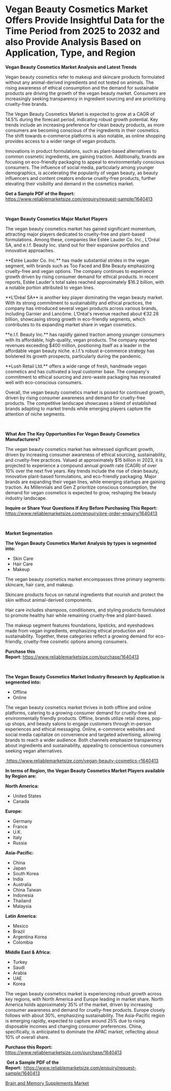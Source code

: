 <p><h1>Vegan Beauty Cosmetics Market Offers Provide Insightful Data for the Time Period from 2025 to 2032 and also Provide Analysis Based on Application, Type, and Region</h1></p><p><strong>Vegan Beauty Cosmetics Market Analysis and Latest Trends</strong></p>
<p><p>Vegan beauty cosmetics refer to makeup and skincare products formulated without any animal-derived ingredients and not tested on animals. The rising awareness of ethical consumption and the demand for sustainable products are driving the growth of the vegan beauty market. Consumers are increasingly seeking transparency in ingredient sourcing and are prioritizing cruelty-free brands.</p><p>The Vegan Beauty Cosmetics Market is expected to grow at a CAGR of 14.5% during the forecast period, indicating robust growth potential. Key trends include an increasing preference for clean beauty products, as more consumers are becoming conscious of the ingredients in their cosmetics. The shift towards e-commerce platforms is also notable, as online shopping provides access to a wider range of vegan products.</p><p>Innovations in product formulations, such as plant-based alternatives to common cosmetic ingredients, are gaining traction. Additionally, brands are focusing on eco-friendly packaging to appeal to environmentally conscious consumers. The influence of social media, particularly among younger demographics, is accelerating the popularity of vegan beauty, as beauty influencers and content creators endorse cruelty-free products, further elevating their visibility and demand in the cosmetics market.</p></p>
<p><strong>Get a Sample PDF of the Report:&nbsp;</strong> <a href="https://www.reliablemarketsize.com/enquiry/request-sample/1640413?utm_campaign=2628&utm_medium=2&utm_source=Github&utm_content=ia&utm_term=04042025&utm_id=vegan-beauty-cosmetics">https://www.reliablemarketsize.com/enquiry/request-sample/1640413</a></p>
<p>&nbsp;</p>
<p><strong>Vegan Beauty Cosmetics Major Market Players</strong></p>
<p><p>The vegan beauty cosmetics market has gained significant momentum, attracting major players dedicated to cruelty-free and plant-based formulations. Among these, companies like Estée Lauder Co. Inc., L’Oréal SA, and e.l.f. Beauty Inc. stand out for their expansive portfolios and innovative approaches.</p><p>**Estée Lauder Co. Inc.** has made substantial strides in the vegan segment, with brands such as Too Faced and Bite Beauty emphasizing cruelty-free and vegan options. The company continues to experience growth driven by rising consumer demand for ethical products. In recent reports, Estée Lauder's total sales reached approximately $16.2 billion, with a notable portion attributed to vegan lines.</p><p>**L’Oréal SA** is another key player dominating the vegan beauty market. With its strong commitment to sustainability and ethical practices, the company has introduced several vegan products across various brands, including Garnier and Lancôme. L’Oréal's revenue reached about €32.28 billion, showcasing strong growth in eco-friendly segments, which contributes to its expanding market share in vegan cosmetics.</p><p>**e.l.f. Beauty Inc.** has rapidly gained traction among younger consumers with its affordable, high-quality, vegan products. The company reported revenues exceeding $400 million, positioning itself as a leader in the affordable vegan beauty niche. e.l.f.’s robust e-commerce strategy has bolstered its growth prospects, particularly during the pandemic.</p><p>**Lush Retail Ltd.** offers a wide range of fresh, handmade vegan cosmetics and has cultivated a loyal customer base. The company's commitment to ethical sourcing and zero-waste packaging has resonated well with eco-conscious consumers.</p><p>Overall, the vegan beauty cosmetics market is poised for continued growth, driven by rising consumer awareness and demand for cruelty-free products. The competitive landscape showcases a blend of established brands adapting to market trends while emerging players capture the attention of niche segments.</p></p>
<p>&nbsp;</p>
<p><strong>What Are The Key Opportunities For Vegan Beauty Cosmetics Manufacturers?</strong></p>
<p><p>The vegan beauty cosmetics market has witnessed significant growth, driven by increasing consumer awareness of ethical sourcing, sustainability, and cruelty-free practices. Valued at approximately $15 billion in 2023, it is projected to experience a compound annual growth rate (CAGR) of over 10% over the next five years. Key trends include the rise of clean beauty, innovative plant-based formulations, and eco-friendly packaging. Major brands are expanding their vegan lines, while emerging startups are gaining traction. As Millennials and Gen Z prioritize conscious consumption, the demand for vegan cosmetics is expected to grow, reshaping the beauty industry landscape.</p></p>
<p><strong>Inquire or Share Your Questions If Any Before Purchasing This Report:</strong> <a href="https://www.reliablemarketsize.com/enquiry/pre-order-enquiry/1640413?utm_campaign=2628&utm_medium=2&utm_source=Github&utm_content=ia&utm_term=04042025&utm_id=vegan-beauty-cosmetics">https://www.reliablemarketsize.com/enquiry/pre-order-enquiry/1640413</a></p>
<p>&nbsp;</p>
<p><strong>Market Segmentation</strong></p>
<p><strong>The Vegan Beauty Cosmetics Market Analysis by types is segmented into:</strong></p>
<p><ul><li>Skin Care</li><li>Hair Care</li><li>Makeup</li></ul></p>
<p><p>The vegan beauty cosmetics market encompasses three primary segments: skincare, hair care, and makeup. </p><p>Skincare products focus on natural ingredients that nourish and protect the skin without animal-derived components. </p><p>Hair care includes shampoos, conditioners, and styling products formulated to promote healthy hair while remaining cruelty-free and plant-based. </p><p>The makeup segment features foundations, lipsticks, and eyeshadows made from vegan ingredients, emphasizing ethical production and sustainability. Together, these categories reflect a growing demand for eco-friendly, cruelty-free cosmetic options among consumers.</p></p>
<p><strong>Purchase this Report:&nbsp;</strong><a href="https://www.reliablemarketsize.com/purchase/1640413?utm_campaign=2628&utm_medium=2&utm_source=Github&utm_content=ia&utm_term=04042025&utm_id=vegan-beauty-cosmetics">https://www.reliablemarketsize.com/purchase/1640413</a></p>
<p>&nbsp;</p>
<p><strong>The Vegan Beauty Cosmetics Market Industry Research by Application is segmented into:</strong></p>
<p><ul><li>Offline</li><li>Online</li></ul></p>
<p><p>The vegan beauty cosmetics market thrives in both offline and online platforms, catering to a growing consumer demand for cruelty-free and environmentally friendly products. Offline, brands utilize retail stores, pop-up shops, and beauty salons to engage customers through in-person experiences and ethical messaging. Online, e-commerce websites and social media capitalize on convenience and targeted advertising, allowing brands to reach a wider audience. Both channels emphasize transparency about ingredients and sustainability, appealing to conscientious consumers seeking vegan alternatives.</p></p>
<p><a href="https://www.reliablemarketsize.com/vegan-beauty-cosmetics-r1640413?utm_campaign=2628&utm_medium=2&utm_source=Github&utm_content=ia&utm_term=04042025&utm_id=vegan-beauty-cosmetics">&nbsp;https://www.reliablemarketsize.com/vegan-beauty-cosmetics-r1640413</a></p>
<p><strong>In terms of Region, the Vegan Beauty Cosmetics Market Players available by Region are:</strong></p>
<p>
    <p> <strong> North America: </strong>
        <ul>
            <li>United States</li>
            <li>Canada</li>
        </ul>
        </p> 
    <p> <strong> Europe: </strong>
        <ul>
            <li>Germany</li>
            <li>France</li>
            <li>U.K.</li>
            <li>Italy</li>
            <li>Russia</li>
        </ul>
        </p> 
    <p> <strong> Asia-Pacific: </strong>
        <ul>
            <li>China</li>
            <li>Japan</li>
            <li>South Korea</li>
            <li>India</li>
            <li>Australia</li>
            <li>China Taiwan</li>
            <li>Indonesia</li>
            <li>Thailand</li>
            <li>Malaysia</li>
        </ul>
        </p> 
    <p> <strong> Latin America: </strong>
        <ul>
            <li>Mexico</li>
            <li>Brazil</li>
            <li>Argentina Korea</li>
            <li>Colombia</li>
        </ul>
        </p> 
    <p> <strong> Middle East & Africa: </strong>
        <ul>
            <li>Turkey</li>
            <li>Saudi</li>
            <li>Arabia</li>
            <li>UAE</li>
            <li>Korea</li>
        </ul>
    </p>
    </p>
<p><p>The vegan beauty cosmetics market is experiencing robust growth across key regions, with North America and Europe leading in market share. North America holds approximately 35% of the market, driven by increasing consumer awareness and demand for cruelty-free products. Europe closely follows with about 30%, emphasizing sustainability. The Asia-Pacific region is emerging rapidly, expected to capture around 25% due to rising disposable incomes and changing consumer preferences. China, specifically, is anticipated to dominate the APAC market, reflecting about 10% of overall share.</p></p>
<p><strong>Purchase this Report: </strong><a href="https://www.reliablemarketsize.com/purchase/1640413?utm_campaign=2628&utm_medium=2&utm_source=Github&utm_content=ia&utm_term=04042025&utm_id=vegan-beauty-cosmetics">https://www.reliablemarketsize.com/purchase/1640413</a></p>
<p>&nbsp;<strong>Get a Sample PDF of the Report:&nbsp;&nbsp;</strong><a href="https://www.reliablemarketsize.com/enquiry/request-sample/1640413?utm_campaign=2628&utm_medium=2&utm_source=Github&utm_content=ia&utm_term=04042025&utm_id=vegan-beauty-cosmetics">https://www.reliablemarketsize.com/enquiry/request-sample/1640413</a></p>
<p><strong></strong></p>
<p><p><a href="https://github.com/toldenargelia86/Market-Research-Report-List-1/blob/main/brain-and-memory-supplements-market.md?utm_campaign=2628&utm_medium=2&utm_source=Github&utm_content=ia&utm_term=04042025&utm_id=vegan-beauty-cosmetics">Brain and Memory Supplements Market</a></p></p>